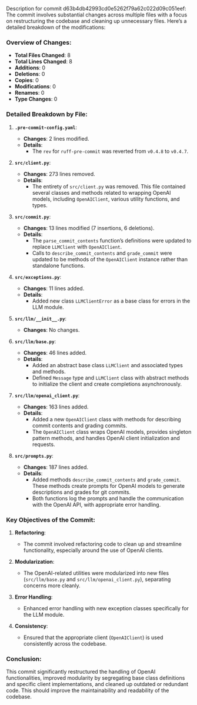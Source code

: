 Description for commit d63b4db42993cd0e5262f79a62c022d09c051eef: The commit involves substantial changes across multiple
files with a focus on restructuring the codebase and cleaning up unnecessary files. Here’s a detailed breakdown of the
modifications:

### Overview of Changes:

- **Total Files Changed**: 8
- **Total Lines Changed**: 8
- **Additions**: 0
- **Deletions**: 0
- **Copies**: 0
- **Modifications**: 0
- **Renames**: 0
- **Type Changes**: 0

### Detailed Breakdown by File:

1. **`.pre-commit-config.yaml`**:
    - **Changes**: 2 lines modified.
    - **Details**:
        - The `rev` for `ruff-pre-commit` was reverted from `v0.4.8` to `v0.4.7`.

2. **`src/client.py`**:
    - **Changes**: 273 lines removed.
    - **Details**:
        - The entirety of `src/client.py` was removed. This file contained several classes and methods related to
          wrapping OpenAI models, including `OpenAIClient`, various utility functions, and types.

3. **`src/commit.py`**:
    - **Changes**: 13 lines modified (7 insertions, 6 deletions).
    - **Details**:
        - The `parse_commit_contents` function’s definitions were updated to replace `LLMClient` with `OpenAIClient`.
        - Calls to `describe_commit_contents` and `grade_commit` were updated to be methods of the `OpenAIClient`
          instance rather than standalone functions.

4. **`src/exceptions.py`**:
    - **Changes**: 11 lines added.
    - **Details**:
        - Added new class `LLMClientError` as a base class for errors in the LLM module.

5. **`src/llm/__init__.py`**:
    - **Changes**: No changes.

6. **`src/llm/base.py`**:
    - **Changes**: 46 lines added.
    - **Details**:
        - Added an abstract base class `LLMClient` and associated types and methods.
        - Defined `Message` type and `LLMClient` class with abstract methods to initialize the client and create
          completions asynchronously.

7. **`src/llm/openai_client.py`**:
    - **Changes**: 163 lines added.
    - **Details**:
        - Added a new `OpenAIClient` class with methods for describing commit contents and grading commits.
        - The `OpenAIClient` class wraps OpenAI models, provides singleton pattern methods, and handles OpenAI client
          initialization and requests.

8. **`src/prompts.py`**:
    - **Changes**: 187 lines added.
    - **Details**:
        - Added methods `describe_commit_contents` and `grade_commit`. These methods create prompts for OpenAI models to
          generate descriptions and grades for git commits.
        - Both functions log the prompts and handle the communication with the OpenAI API, with appropriate error
          handling.

### Key Objectives of the Commit:

1. **Refactoring**:
    - The commit involved refactoring code to clean up and streamline functionality, especially around the use of OpenAI
      clients.

2. **Modularization**:
    - The OpenAI-related utilities were modularized into new files (`src/llm/base.py` and `src/llm/openai_client.py`),
      separating concerns more cleanly.

3. **Error Handling**:
    - Enhanced error handling with new exception classes specifically for the LLM module.

4. **Consistency**:
    - Ensured that the appropriate client (`OpenAIClient`) is used consistently across the codebase.

### Conclusion:

This commit significantly restructured the handling of OpenAI functionalities, improved modularity by segregating base
class definitions and specific client implementations, and cleaned up outdated or redundant code. This should improve
the maintainability and readability of the codebase.
